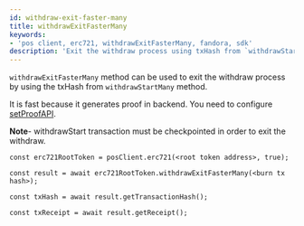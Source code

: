 ```yaml
---
id: withdraw-exit-faster-many
title: withdrawExitFasterMany
keywords: 
- 'pos client, erc721, withdrawExitFasterMany, fandora, sdk'
description: 'Exit the withdraw process using txHash from `withdrawStartMany`.'
---
```


`withdrawExitFasterMany` method can be used to exit the withdraw process by using the txHash from `withdrawStartMany` method.


It is fast because it generates proof in backend. You need to configure [setProofAPI](/docs/develop/ethereum-fandora/matic-js/set-proof-api).

**Note**- withdrawStart transaction must be checkpointed in order to exit the withdraw.

```
const erc721RootToken = posClient.erc721(<root token address>, true);

const result = await erc721RootToken.withdrawExitFasterMany(<burn tx hash>);

const txHash = await result.getTransactionHash();

const txReceipt = await result.getReceipt();

```
